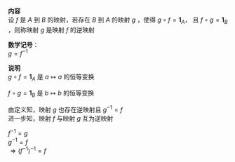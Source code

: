 **内容**  
设 $f$ 是 $A$ 到 $B$ 的映射，若存在 $B$ 到 $A$ 的映射 $g$ ，使得 $g\circ f=\mathbf1_A，$ 且 $f\circ g=\mathbf1_B$ ，则称映射 $g$ 是映射 $f$ 的逆映射  
  
**数学记号**：  
$g=f^{-1}$  
  
**说明**  
$g\circ f=\mathbf1_A$ 是 $a\mapsto a$ 的恒等变换  
  
$f\circ g=\mathbf1_B$ 是 $b\mapsto b$ 的恒等变换  
  
由定义知，映射 $g$ 也存在逆映射且 $g^{-1}=f$  
进一步知，映射 $f$ 与映射 $g$ 互为逆映射  
  
$f^{-1}=g$  
$g^{-1}=f$  
$\Rightarrow(f^{-1})^{-1}=f$  

